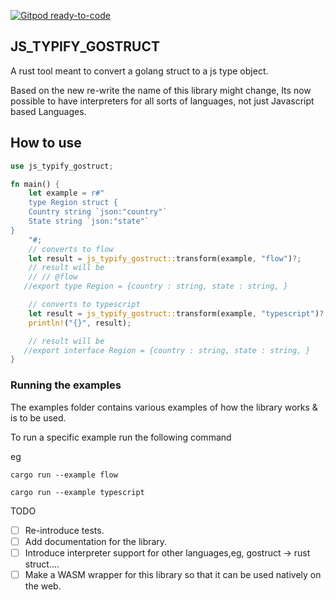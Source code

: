 [![Gitpod ready-to-code](https://img.shields.io/badge/Gitpod-ready--to--code-blue?logo=gitpod)](https://gitpod.io/#https://github.com/tevs-rust-land/js_typify_gostruct)

## JS_TYPIFY_GOSTRUCT

A rust tool meant to convert a golang struct to a js type object.

Based on the new re-write the name of this library might change,
Its now possible to have interpreters for all sorts of languages, not just Javascript based Languages.

## How to use

```rs
use js_typify_gostruct;

fn main() {
    let example = r#"
    type Region struct {
    Country string `json:"country"`
    State string `json:"state"`
}
    "#;
    // converts to flow
    let result = js_typify_gostruct::transform(example, "flow")?;
    // result will be
    // // @flow
   //export type Region = {country : string, state : string, }

    // converts to typescript
    let result = js_typify_gostruct::transform(example, "typescript")?;
    println!("{}", result);

    // result will be
   //export interface Region = {country : string, state : string, }
}

```

### Running the examples

The examples folder contains various examples of how the library works & is to be used.

To run a specific example run the following command

eg

```
cargo run --example flow
```

```
cargo run --example typescript
```

TODO

- [ ] Re-introduce tests.
- [ ] Add documentation for the library.
- [ ] Introduce interpreter support for other languages,eg, gostruct -> rust struct....
- [ ] Make a WASM wrapper for this library so that it can be used natively on the web.
